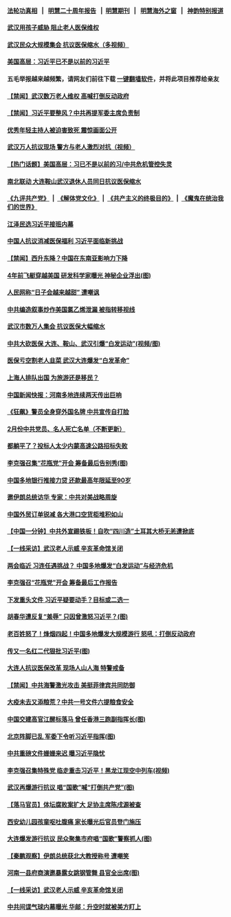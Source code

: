 #### [法轮功真相](https://github.com/gfw-breaker/truth/blob/master/README.md?t=0) &nbsp;&nbsp;|&nbsp;&nbsp; [明慧二十周年报告](https://github.com/gfw-breaker/mh-reports/blob/master/README.md?t=0) &nbsp;&nbsp;|&nbsp;&nbsp;[明慧期刊](https://github.com/gfw-breaker/mh-qikan) &nbsp;&nbsp;|&nbsp;&nbsp; [明慧海外之窗](https://github.com/gfw-breaker/mh-news/blob/master/README.md?t=0) &nbsp;&nbsp;|&nbsp;&nbsp; [神韵特别报道](https://github.com/gfw-breaker/mh-news/blob/master/shenyun.md?t=0)
#### [ 武汉用孩子威胁 阻止老人医保维权](https://github.com/gfw-breaker/banned-news1/blob/master/pages/prog204/a103650125.md)
#### [ 武汉民众大规模集会 抗议医保缩水（多视频）](https://github.com/gfw-breaker/banned-news1/blob/master/pages/prog204/a103649621.md)
#### [ 美国高层：习近平已不是以前的习近平](https://github.com/gfw-breaker/banned-news1/blob/master/pages/prog204/a103649712.md)
#### 五毛举报越来越频繁，请网友们前往下载 [一键翻墙软件](https://github.com/gfw-breaker/ssr-accounts)，并将此项目推荐给亲友
#### [ 【禁闻】武汉数万老人维权 高喊打倒反动政府](https://github.com/gfw-breaker/banned-news1/blob/master/pages/prog204/a103649935.md)
#### [ 【禁闻】习近平要整风？中共再提军委主席负责制](https://github.com/gfw-breaker/banned-news1/blob/master/pages/prog204/a103649933.md)
#### [ 优秀年轻主持人被迫害致死 震惊画面公开](https://github.com/gfw-breaker/banned-news1/blob/master/pages/prog204/a103650026.md)
#### [ 武汉万人抗议现场 警方与老人激烈对抗（视频）](https://github.com/gfw-breaker/banned-news1/blob/master/pages/prog204/a103649693.md)
#### [ 【热门话题】美国高层：习已不是以前的习/中共危机管控失灵](https://github.com/gfw-breaker/banned-news1/blob/master/pages/prog204/a103649725.md)
#### [ 南北联动 大连鞍山武汉退休人员同日抗议医保缩水](https://github.com/gfw-breaker/banned-news1/blob/master/pages/prog204/a103649884.md)
#### [《九评共产党》](https://github.com/begood0513/9ping.md/blob/master/README.md) &nbsp;|&nbsp; [《解体党文化》](../../../../jtdwh.md/blob/master/README.md)  &nbsp;|&nbsp; [《共产主义的终极目的》](../../../../gczydzjmd.md/blob/master/README.md) &nbsp;|&nbsp; [《魔鬼在统治我们的世界》](../../../../mgztzwmdsj.md/blob/master/README.md) 
#### [ 江泽民选习近平接班内幕](https://github.com/gfw-breaker/banned-news1/blob/master/pages/prog204/a103589771.md)
#### [ 中国人抗议消减医保福利 习近平面临新挑战](https://github.com/gfw-breaker/banned-news1/blob/master/pages/nsc413/n13930530.md)
#### [ 【禁闻】西升东降？中国在东南亚影响力下降](https://github.com/gfw-breaker/banned-news1/blob/master/pages/prog204/a103649936.md)
#### [ 4年前飞艇穿越美国 研发科学家曝光 神秘企业浮出(图)](https://github.com/gfw-breaker/banned-news1/blob/master/pages/p2/1029029.md)
#### [ 人民网称“日子会越来越甜” 遭嘲讽](https://github.com/gfw-breaker/banned-news1/blob/master/pages/prog204/a103649786.md)
#### [ 中共编造叙事炒作美国氯乙烯泄漏 被指转移视线](https://github.com/gfw-breaker/banned-news1/blob/master/pages/prog204/a103650034.md)
#### [ 武汉市数万人集会 抗议医保大幅缩水](https://github.com/gfw-breaker/banned-news1/blob/master/pages/prog204/a103649788.md)
#### [ 中共大砍医保 大连、鞍山、武汉引爆“白发运动”(视频/图)](https://github.com/gfw-breaker/banned-news1/blob/master/pages/p1/1029057.md)
#### [ 医保亏空割老人韭菜 武汉大连爆发“白发革命”](https://github.com/gfw-breaker/banned-news1/blob/master/pages/prog204/a103650228.md)
#### [ 上海人排队出国 为旅游还是移民？](https://github.com/gfw-breaker/banned-news1/blob/master/pages/prog204/a103649923.md)
#### [ 中国新闻快报：河南多地连续两天传出巨响](https://github.com/gfw-breaker/banned-news1/blob/master/pages/prog204/a103649596.md)
#### [ 《狂飙》警员全身穿外国名牌 中共宣传自打脸](https://github.com/gfw-breaker/banned-news1/blob/master/pages/nsc413/n13930628.md)
#### [ 2月份中共党员、名人死亡名单（不断更新）](https://github.com/gfw-breaker/banned-news1/blob/master/pages/prog204/a103640421.md)
#### [ 都躺平了？投标人太少内蒙高速公路招标失败](https://github.com/gfw-breaker/banned-news1/blob/master/pages/prog204/a103650174.md)
#### [ 李克强召集“花瓶党”开会 筹备最后告别秀(图)](https://github.com/gfw-breaker/banned-news1/blob/master/pages/p2/1028977.md)
#### [ 中国多地银行推接力贷 还款最高年限延至90岁](https://github.com/gfw-breaker/banned-news1/blob/master/pages/prog204/a103650099.md)
#### [ 邀伊朗总统访华 专家：中共对美战略周旋](https://github.com/gfw-breaker/banned-news1/blob/master/pages/prog204/a103650044.md)
#### [ 中国外贸订单锐减 各大港口空货柜堆积如山](https://github.com/gfw-breaker/banned-news1/blob/master/pages/prog204/a103649940.md)
#### [ 【中国一分钟】中共外宣踢铁板！自吹“四川造”土耳其大桥无恙遭掀底](https://github.com/gfw-breaker/banned-news1/blob/master/pages/prog204/a103649597.md)
#### [ 【一线采访】武汉老人示威 辛亥革命馆关闭](https://github.com/gfw-breaker/banned-news1/blob/master/pages/nsc413/n13930368.md)
#### [ 两会临近 习连任遇挑战？ 中国多地爆发“白发运动”与经济危机](https://github.com/gfw-breaker/banned-news1/blob/master/pages/soh5/696483.md)
#### [ 李克强召“花瓶党”开会 筹备最后工作报告](https://github.com/gfw-breaker/banned-news1/blob/master/pages/prog204/a103648908.md)
#### [ 下发重头文件 习近平疑要动手？目标或二选一](https://github.com/gfw-breaker/banned-news1/blob/master/pages/soh5/696264.md)
#### [ 胡春华遭反复“羞辱” 只因曾激怒习近平？(图)](https://github.com/gfw-breaker/banned-news1/blob/master/pages/p2/1027892.md)
#### [ 老百姓怒了！烽烟四起！中国多地爆发大规模游行 怒吼：打倒反动政府](https://github.com/gfw-breaker/banned-news1/blob/master/pages/soh5/696372.md)
#### [ 传又一名红二代狠批习近平(图)](https://github.com/gfw-breaker/banned-news1/blob/master/pages/p2/1025294.md)
#### [ 大连人抗议医保改革 现场人山人海 特警戒备](https://github.com/gfw-breaker/banned-news1/blob/master/pages/nsc413/n13930248.md)
#### [ 【禁闻】中共海警激光攻击 美挺菲律宾共同防御](https://github.com/gfw-breaker/banned-news1/blob/master/pages/prog204/a103649938.md)
#### [ 大疫未去又添粮荒？中共一号文件六提粮食安全](https://github.com/gfw-breaker/banned-news1/blob/master/pages/prog204/a103649633.md)
#### [ 中国交建高官江醒标落马 曾任香港三跑副指挥长(图)](https://github.com/gfw-breaker/banned-news1/blob/master/pages/p2/1029002.md)
#### [ 北京阵脚已乱 军委下令听习近平指挥(图)](https://github.com/gfw-breaker/banned-news1/blob/master/pages/p2/1028946.md)
#### [ 中共重磅文件姗姗来迟 曝习近平隐忧](https://github.com/gfw-breaker/banned-news1/blob/master/pages/soh5/696429.md)
#### [ 李克强召集特殊党 临走重击习近平！黑龙江现空中列车(视频)](https://github.com/gfw-breaker/banned-news1/blob/master/pages/p2/1029017.md)
#### [ 武汉再爆游行抗议 唱“国歌”喊“打倒共产党”(图)](https://github.com/gfw-breaker/banned-news1/blob/master/pages/p1/1029019.md)
#### [ 【落马官员】体坛腐败案扩大 足协主席陈戌源被查](https://github.com/gfw-breaker/banned-news1/blob/master/pages/prog204/a103650045.md)
#### [ 西安幼儿园孩童呕吐腹痛 家长曝光后官员登门施压](https://github.com/gfw-breaker/banned-news1/blob/master/pages/prog204/a103649941.md)
#### [ 大连爆发游行抗议 民众聚集市府唱“国歌”警察抓人(图)](https://github.com/gfw-breaker/banned-news1/blob/master/pages/p1/1029044.md)
#### [ 【秦鹏观察】伊朗总统获北大教授称号 遭嘲笑](https://github.com/gfw-breaker/banned-news1/blob/master/pages/nsc413/n13930695.md)
#### [ 河南一县府商演邀暴露女跳钢管舞 县官全出席(图)](https://github.com/gfw-breaker/banned-news1/blob/master/pages/p2/1028832.md)
#### [ 【一线采访】武汉老人示威 辛亥革命馆关闭](https://github.com/gfw-breaker/banned-news1/blob/master/pages/nf4514/n13930368.md)
#### [ 中共间谍气球内幕曝光 华邮：升空时就被美方盯上](https://github.com/gfw-breaker/banned-news1/blob/master/pages/prog204/a103649728.md)
